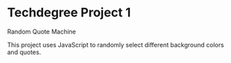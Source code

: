 # Techdegree Project 1
 Random Quote Machine

This project uses JavaScript to randomly select different background colors and quotes.